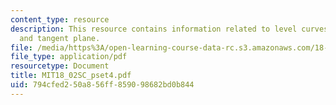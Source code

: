 ```yaml
---
content_type: resource
description: This resource contains information related to level curves, partial derivatives
  and tangent plane.
file: /media/https%3A/open-learning-course-data-rc.s3.amazonaws.com/18-02sc-multivariable-calculus-fall-2010/794cfed250a856ff859098682bd0b844_MIT18_02SC_pset4.pdf
file_type: application/pdf
resourcetype: Document
title: MIT18_02SC_pset4.pdf
uid: 794cfed2-50a8-56ff-8590-98682bd0b844
---
```

